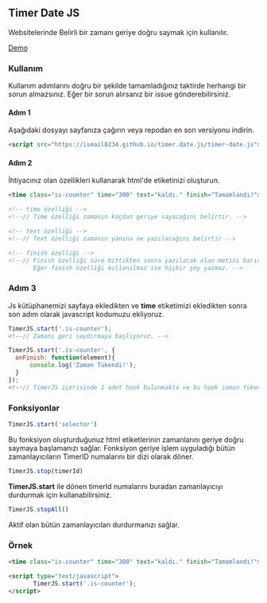 ## Timer Date JS

Websitelerinde Belirli bir zamanı geriye doğru saymak için kullanılır.

[Demo](https://ismail0234.github.io/timer.date.js/)

### Kullanım

Kullanım adımlarını doğru bir şekilde tamamladığınız taktirde herhangi bir sorun almazsınız. Eğer bir sorun alırsanız bir issue gönderebilirsiniz.

#### Adım 1

Aşağıdaki dosyayı sayfanıza çağırın veya repodan en son versiyonu indirin.

```html
<script src="https://ismail0234.github.io/timer.date.js/timer-date.js"></script>
```

#### Adım 2

İhtiyacınız olan özellikleri kullanarak html'de etiketinizi oluşturun.

```html
<time class="is-counter" time="300" text="kaldı." finish="Tamamlandı!"></time>

<!-- time özelliği -->
<!--// Time özelliği zamanın kaçdan geriye sayacağını belirtir. -->

<!-- text özelliği -->
<!--// Text özelliği zamanın yanına ne yazılacağını belirtir -->

<!-- finish özelliği -->
<!--// Finish özelliği süre bittikten sonra yazılacak olan metini barındırır. 
       Eğer finish özelliği kullanılmaz ise hiçbir şey yazmaz. -->
```

### Adım 3

Js kütüphanemizi sayfaya ekledikten ve **time** etiketimizi ekledikten sonra son adım olarak javascript kodumuzu ekliyoruz.

```js
TimerJS.start('.is-counter');
<!--// Zamanı geri saydırmaya başlıyoruz. -->

TimerJS.start('.is-counter', {
  onFinish: function(element){
      console.log('Zaman Tükendi!');  
  }
});
<!--// TimerJS içerisinde 1 adet hook bulunmakta ve bu hook zaman tükendiğinde çalışmaktadır. -->

```

### Fonksiyonlar

```js
TimerJS.start('selector')
```

Bu fonksiyon oluşturduğunuz html etiketlerinin zamanlarını geriye doğru saymaya başlamanızı sağlar. Fonksiyon geriye işlem uyguladığı bütün zamanlayıcıların TimerID numalarını bir dizi olarak döner.

```js
TimerJS.stop(timerId)
```

**TimerJS.start** ile dönen timerId numalarını buradan zamanlayıcıyı durdurmak için kullanabilirsiniz.

```js
TimerJS.stopAll()
```

Aktif olan bütün zamanlayıcıları durdurmanızı sağlar.

### Örnek

<script src="https://ismail0234.github.io/timer.date.js/timer-date.js"></script>

```html
<time class="is-counter" time="300" text="kaldı." finish="Tamamlandı!"></time>

<script type="text/javascript">
       TimerJS.start('.is-counter');
</script>
```
<center>
<time class="is-counter" time="300" text="kaldı." finish="Tamamlandı!"></time>
</center>

<script type="text/javascript">
       TimerJS.start('.is-counter');
</script>
